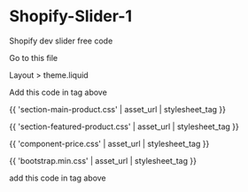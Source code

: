 # Shopify-Slider-1
Shopify dev slider free code


Go to this file

Layout > theme.liquid

Add this code in </head> tag above

 {{ 'section-main-product.css' | asset_url | stylesheet_tag }}
 
 {{ 'section-featured-product.css' | asset_url | stylesheet_tag }}
 
 {{ 'component-price.css' | asset_url | stylesheet_tag }}
 
 {{ 'bootstrap.min.css' | asset_url | stylesheet_tag }}
 
 
add this code in </body> tag above


<script src="{{ 'product-form.js' | asset_url }}" defer="defer"></script>


<script src="{{ 'bootstrap.bundle.min.js' | asset_url }}"></script>


<script src="{{ 'popper.min.js' | asset_url }}"></script>


<script src="{{ 'bootstrap.min.js' | asset_url }}"></script>

